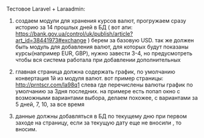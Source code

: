 Тестовое Laravel + Laraadmin:

1. создаем модули для хранения курсов валют, прогружаем сразу историю за 14 прошлых дней в БД ( вот апи: https://bank.gov.ua/control/uk/publish/article?art_id=38441973#exchange ) берем за базовую USD. так же должен быть модуль для добавления валют, для которых будут показаны курсы(например EUR, GBP), нужно завести 3-4, но предусмотреть чтобы вся система работала при добавлении дополнительных

2. главная страница должна содержать график, по умолчанию конвертация 1й из модуля валют. вот пример страницы: http://prntscr.com/la98q1 
слева где перечислены валюты 
график по умолчанию за 3дня последних. на примере есть попап окно с возможными вариантами выбора, делаем похожее, с вариантами за 5 дней, 7, 10, за все время

3. данные должны добавляться в БД по текущему дню при первом заходе на страницу, если за текущую дату еще не вносили , то вносим.  
